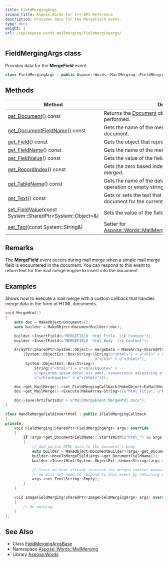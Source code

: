 ```yaml
---
title: FieldMergingArgs
second_title: Aspose.Words for C++ API Reference
description: Provides data for the MergeField event.
type: docs
weight: 1
url: /cpp/aspose.words.mailmerging/fieldmergingargs/
---
```

## FieldMergingArgs class


Provides data for the **MergeField** event.

```cpp
class FieldMergingArgs : public Aspose::Words::MailMerging::FieldMergingArgsBase
```

## Methods

| Method | Description |
| --- | --- |
| [get_Document](../fieldmergingargsbase/get_document/)() const | Returns the [Document](../fieldmergingargsbase/get_document/) object for which the mail merge is performed. |
| [get_DocumentFieldName](../fieldmergingargsbase/get_documentfieldname/)() const | Gets the name of the merge field as specified in the document. |
| [get_Field](../fieldmergingargsbase/get_field/)() const | Gets the object that represents the current merge field. |
| [get_FieldName](../fieldmergingargsbase/get_fieldname/)() const | Gets the name of the merge field in the data source. |
| [get_FieldValue](../fieldmergingargsbase/get_fieldvalue/)() const | Gets the value of the field from the data source. |
| [get_RecordIndex](../fieldmergingargsbase/get_recordindex/)() const | Gets the zero based index of the record that is being merged. |
| [get_TableName](../fieldmergingargsbase/get_tablename/)() const | Gets the name of the data table for the current merge operation or empty string if the name is not available. |
| [get_Text](./get_text/)() const | Gets or sets the text that will be inserted into the document for the current merge field. |
| [set_FieldValue](../fieldmergingargsbase/set_fieldvalue/)(const System::SharedPtr\<System::Object\>\&) | Sets the value of the field from the data source. |
| [set_Text](./set_text/)(const System::String\&) | Setter for [Aspose::Words::MailMerging::FieldMergingArgs::get_Text](./get_text/). |
## Remarks


The **MergeField** event occurs during mail merge when a simple mail merge field is encountered in the document. You can respond to this event to return text for the mail merge engine to insert into the document.

## Examples



Shows how to execute a mail merge with a custom callback that handles merge data in the form of HTML documents. 
```cpp
void MergeHtml()
{
    auto doc = MakeObject<Document>();
    auto builder = MakeObject<DocumentBuilder>(doc);

    builder->InsertField(u"MERGEFIELD  html_Title  \\b Content");
    builder->InsertField(u"MERGEFIELD  html_Body  \\b Content");

    ArrayPtr<SharedPtr<System::Object>> mergeData = MakeArray<SharedPtr<System::Object>>(
        {System::ObjectExt::Box<String>(String(u"<html>") + u"<h1>" + u"<span style=\"color: #0000ff; font-family: Arial;\">Hello World!</span>" +
                                        u"</h1>" + u"</html>"),
         System::ObjectExt::Box<String>(
             String(u"<html>") + u"<blockquote>" +
             u"<p>Lorem ipsum dolor sit amet, consectetur adipiscing elit, sed do eiusmod tempor incididunt ut labore et dolore magna aliqua.</p>" +
             u"</blockquote>" + u"</html>")});

    doc->get_MailMerge()->set_FieldMergingCallback(MakeObject<ExMailMergeEvent::HandleMergeFieldInsertHtml>());
    doc->get_MailMerge()->Execute(MakeArray<String>({u"html_Title", u"html_Body"}), mergeData);

    doc->Save(ArtifactsDir + u"MailMergeEvent.MergeHtml.docx");
}

class HandleMergeFieldInsertHtml : public IFieldMergingCallback
{
private:
    void FieldMerging(SharedPtr<FieldMergingArgs> args) override
    {
        if (args->get_DocumentFieldName().StartsWith(u"html_") && args->get_Field()->GetFieldCode().Contains(u"\\b"))
        {
            // Add parsed HTML data to the document's body.
            auto builder = MakeObject<DocumentBuilder>(args->get_Document());
            builder->MoveToMergeField(args->get_DocumentFieldName());
            builder->InsertHtml(System::ObjectExt::Unbox<String>(args->get_FieldValue()));

            // Since we have already inserted the merged content manually,
            // we will not need to respond to this event by returning content via the "Text" property.
            args->set_Text(String::Empty);
        }
    }

    void ImageFieldMerging(SharedPtr<ImageFieldMergingArgs> args) override
    {
        // Do nothing.
    }
};
```

## See Also

* Class [FieldMergingArgsBase](../fieldmergingargsbase/)
* Namespace [Aspose::Words::MailMerging](../)
* Library [Aspose.Words](../../)
